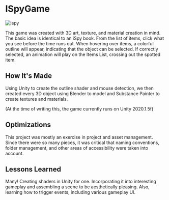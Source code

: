# ISpyGame

![ispy](https://user-images.githubusercontent.com/55459419/168679916-cc2a7e4e-bff0-4ddf-8c6e-481f1b305038.gif)

This game was created with 3D art, texture, and material creation in mind. The basic idea is identical to an iSpy book. From the list of items, click what you see before the time runs out. When hovering over items, a colorful outline will appear, indicating that the object can be selected. If correctly selected, an animation will play on the Items List, crossing out the spotted item.

## How It's Made

Using Unity to create the outline shader and mouse detection, we then created every 3D object using Blender to model and Substance Painter to create textures and materials.

(At the time of writing this, the game currently runs on Unity 2020.1.5f)

## Optimizations

This project was mostly an exercise in project and asset management. Since there were so many pieces, it was critical that naming conventions, folder management, and other areas of accessibility were taken into account.

## Lessons Learned

Many! Creating shaders in Unity for one. Incorporating it into interesting gameplay and assembling a scene to be aesthetically pleasing. Also, learning how to trigger events, including various gameplay UI.
